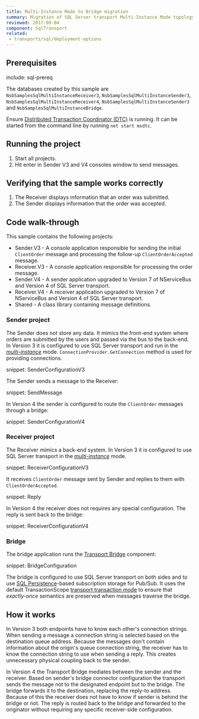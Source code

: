 ```yaml
---
title: Multi-Instance Mode to Bridge migration
summary: Migration of SQL Server transport Multi-Instance Mode topology to Bridge
reviewed: 2017-09-04
component: SqlTransport
related:
 - transports/sql/deployment-options
---
```



## Prerequisites

include: sql-prereq

The databases created by this sample are `NsbSamplesSqlMultiInstanceReceiver3`, `NsbSamplesSqlMultiInstanceSender3`, `NsbSamplesSqlMultiInstanceReceiver4`, `NsbSamplesSqlMultiInstanceSender3` and `NsbSamplesSqlMultiInstanceBridge`.

Ensure [Distributed Transaction Coordinator (DTC)](https://msdn.microsoft.com/en-us/library/ms684146.aspx) is running. It can be started from the command line by running `net start msdtc`.


## Running the project

 1. Start all projects.
 1. Hit enter in Sender V3 and V4 consoles window to send messages.


## Verifying that the sample works correctly

 1. The Receiver displays information that an order was submitted.
 1. The Sender displays information that the order was accepted.


## Code walk-through

This sample contains the following projects:

 * Sender.V3 - A console application responsible for sending the initial `ClientOrder` message and processing the follow-up `ClientOrderAccepted` message.
 * Receiver.V3 - A console application responsible for processing the order message.
 * Sender.V4 - A sender application upgraded to Version 7 of NServiceBus and Version 4 of SQL Server transport.
 * Receiver.V4 - A receiver application upgraded to Version 7 of NServiceBus and Version 4 of SQL Server transport.
 * Shared - A class library containing message definitions.


### Sender project

The Sender does not store any data. It mimics the front-end system where orders are submitted by the users and passed via the bus to the back-end. In Version 3 it is configured to use SQL Server transport and run in the [*multi-instance*](/transports/sql/deployment-options.md#modes-overview-multi-instance) mode. `ConnectionProvider.GetConnection` method is used for providing connections.

snippet: SenderConfigurationV3

The Sender sends a message to the Receiver:

snippet: SendMessage

In Version 4 the sender is configured to route the `ClientOrder` messages through a bridge:

snippet: SenderConfigurationV4


### Receiver project

The Receiver mimics a back-end system. In Version 3 it is configured to use SQL Server transport in the [*multi-instance*](/transports/sql/deployment-options.md#modes-overview-multi-instance) mode.

snippet: ReceiverConfigurationV3

It receives `ClientOrder` message sent by Sender and replies to them with `ClientOrderAccepted`.

snippet: Reply

In Version 4 the receiver does not requires any special configuration. The reply is sent back to the bridge:

snippet: ReceiverConfigurationV4


### Bridge

The bridge application runs the [Transport Bridge](/nservicebus/bridge/) component:

snippet: BridgeConfiguration

The bridge is configured to use SQL Server transport on both sides and to use [SQL Persistence](/persistence/sql/)-based subscription storage for Pub/Sub. It uses the default TransactionScope [transport transaction mode](/transports/sql/transactions) to ensure that *exactly-once* semantics are preserved when messages traverse the bridge.


## How it works

In Version 3 both endpoints have to know each other's connection strings. When sending a message a connection string is selected based on the destination queue address. Because the messages don't contain information about the origin's queue connection string, the receiver has to know the connection string to use when sending a reply. This creates unnecessary physical coupling back to the sender.

In Version 4 the Transport Bridge mediates between the sender and the receiver. Based on sender's bridge connector configuration the transport sends the message not to the designated endpoint but to the bridge. The bridge forwards it to the destination, replacing the reply-to address. Because of this the receiver does not have to know if sender is behind the bridge or not. The reply is routed back to the bridge and forwarded to the originator without requiring any specific receiver-side configuration.
